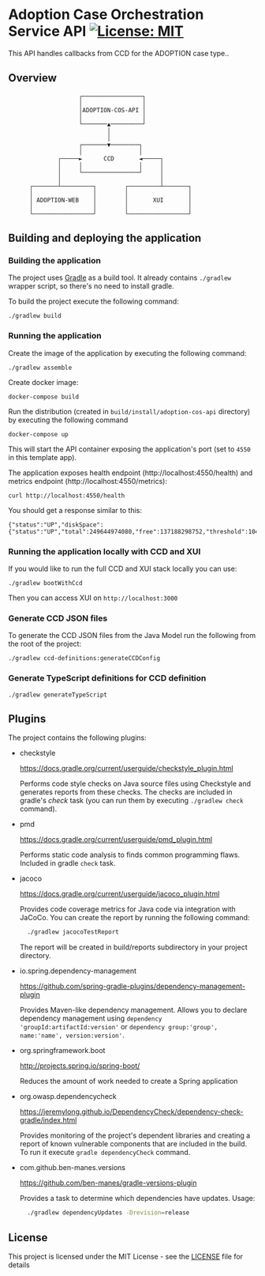 # Adoption Case Orchestration Service API [![License: MIT](https://img.shields.io/badge/License-MIT-yellow.svg)](https://opensource.org/licenses/MIT)

This API handles callbacks from CCD for the ADOPTION case type..

## Overview

                        ┌─────────────────┐
                        │                 │
                        │ADOPTION-COS-API │
                        │                 │
                        └───────▲─────────┘
                                │
                                │
                        ┌───────▼────────┐
                        │                │
                  ┌─────►      CCD       ◄─────┐
                  │     │                │     │
                  │     └────────────────┘     │
                  │                            │
          ┌───────┴─────────┐        ┌─────────┴───────┐
          │                 │        │                 │
          │ ADOPTION-WEB    │        │       XUI       │
          │                 │        │                 │
          └─────────────────┘        └─────────────────┘

## Building and deploying the application

### Building the application

The project uses [Gradle](https://gradle.org) as a build tool. It already contains
`./gradlew` wrapper script, so there's no need to install gradle.

To build the project execute the following command:

    ./gradlew build

### Running the application

Create the image of the application by executing the following command:

    ./gradlew assemble

Create docker image:

    docker-compose build

Run the distribution (created in `build/install/adoption-cos-api` directory)
by executing the following command

    docker-compose up

This will start the API container exposing the application's port
(set to `4550` in this template app).

The application exposes health endpoint (http://localhost:4550/health) and metrics endpoint
(http://localhost:4550/metrics):

    curl http://localhost:4550/health

You should get a response similar to this:

    {"status":"UP","diskSpace":{"status":"UP","total":249644974080,"free":137188298752,"threshold":10485760}}


### Running the application locally with CCD and XUI

If you would like to run the full CCD and XUI stack locally you can use:

    ./gradlew bootWithCcd

Then you can access XUI on `http://localhost:3000`


### Generate CCD JSON files

To generate the CCD JSON files from the Java Model run the following from the root of the project:

    ./gradlew ccd-definitions:generateCCDConfig

### Generate TypeScript definitions for CCD definition

    ./gradlew generateTypeScript


## Plugins

The project contains the following plugins:

* checkstyle

  https://docs.gradle.org/current/userguide/checkstyle_plugin.html

  Performs code style checks on Java source files using Checkstyle and generates reports from these checks.
  The checks are included in gradle's *check* task (you can run them by executing `./gradlew check` command).

* pmd

  https://docs.gradle.org/current/userguide/pmd_plugin.html

  Performs static code analysis to finds common programming flaws. Included in gradle `check` task.


* jacoco

  https://docs.gradle.org/current/userguide/jacoco_plugin.html

  Provides code coverage metrics for Java code via integration with JaCoCo.
  You can create the report by running the following command:

  ```bash
    ./gradlew jacocoTestReport
  ```

  The report will be created in build/reports subdirectory in your project directory.

* io.spring.dependency-management

  https://github.com/spring-gradle-plugins/dependency-management-plugin

  Provides Maven-like dependency management. Allows you to declare dependency management
  using `dependency 'groupId:artifactId:version'`
  or `dependency group:'group', name:'name', version:version'`.

* org.springframework.boot

  http://projects.spring.io/spring-boot/

  Reduces the amount of work needed to create a Spring application

* org.owasp.dependencycheck

  https://jeremylong.github.io/DependencyCheck/dependency-check-gradle/index.html

  Provides monitoring of the project's dependent libraries and creating a report
  of known vulnerable components that are included in the build. To run it
  execute `gradle dependencyCheck` command.

* com.github.ben-manes.versions

  https://github.com/ben-manes/gradle-versions-plugin

  Provides a task to determine which dependencies have updates. Usage:

  ```bash
    ./gradlew dependencyUpdates -Drevision=release
  ```


## License



This project is licensed under the MIT License - see the [LICENSE](LICENSE) file for details

